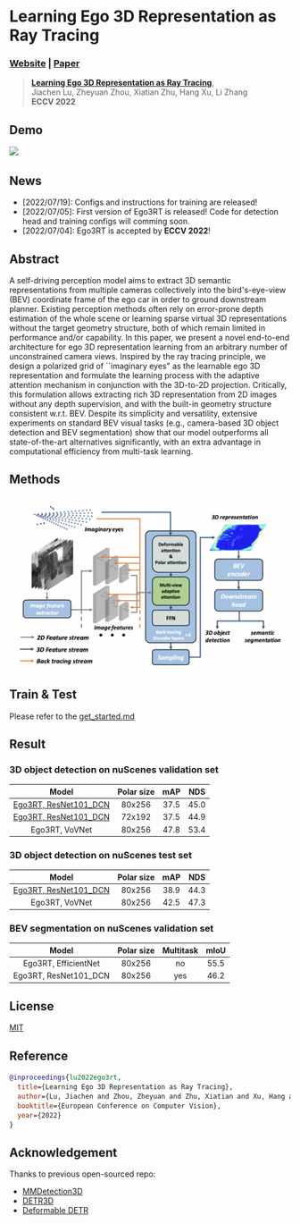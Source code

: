 # Learning Ego 3D Representation as Ray Tracing
### [Website](https://fudan-zvg.github.io/Ego3RT) | [Paper](https://arxiv.org/abs/2206.04042)
> [**Learning Ego 3D Representation as Ray Tracing**](https://arxiv.org/abs/2206.04042),            
> Jiachen Lu, Zheyuan Zhou, Xiatian Zhu, Hang Xu, Li Zhang        
> **ECCV 2022**

## Demo
<img src="src/demo.gif" width="700px">


## News
- [2022/07/19]: Configs and instructions for training are released! 
- [2022/07/05]: First version of Ego3RT is released! Code for detection head and training configs will comming soon.
- [2022/07/04]: Ego3RT is accepted by **ECCV 2022**!

## Abstract
A self-driving perception model aims to extract 3D semantic representations from multiple cameras collectively into the bird's-eye-view (BEV) coordinate frame of the ego car in order to ground downstream planner. Existing perception methods often rely on error-prone depth estimation of the whole scene or learning sparse virtual 3D representations without the target geometry structure, both of which remain limited in performance and/or capability. In this paper, we present a novel end-to-end architecture for ego 3D representation learning from an arbitrary number of unconstrained camera views. Inspired by the ray tracing principle, we design a polarized grid of ``imaginary eyes" as the learnable ego 3D representation and formulate the learning process with the adaptive attention mechanism in conjunction with the 3D-to-2D projection. Critically, this formulation allows extracting rich 3D representation from 2D images without any depth supervision, and with the built-in geometry structure consistent w.r.t. BEV. Despite its simplicity and versatility, extensive experiments on standard BEV visual tasks (e.g., camera-based 3D object detection and BEV segmentation) show that our model outperforms all state-of-the-art alternatives significantly, with an extra advantage in computational efficiency from multi-task learning.

## Methods
<img src="src/intro_fig.png" width="700">

## Train & Test
Please refer to the [get_started.md](get_started.md)

## Result
### **3D object detection on nuScenes validation set**
|                                       Model                                        | Polar size | mAP  | NDS  |
| :--------------------------------------------------------------------------------: | :--------: | :--: | :--: |
| [Ego3RT, ResNet101_DCN](projects/configs/ego3rt/ego3rt_polar80x256_cart160x160.py) |   80x256   | 37.5 | 45.0 |
| [Ego3RT, ResNet101_DCN](projects/configs/ego3rt/ego3rt_polar72x192_cart128x128.py) |   72x192   | 37.5 | 44.9 |
|                                   Ego3RT, VoVNet                                   |   80x256   | 47.8 | 53.4 |

### **3D object detection on nuScenes test set**
|                                       Model                                        | Polar size | mAP  | NDS  |
| :--------------------------------------------------------------------------------: | :--------: | :--: | ---- |
| [Ego3RT, ResNet101_DCN](projects/configs/ego3rt/ego3rt_polar80x256_cart160x160.py) |   80x256   | 38.9 | 44.3 |
|                                   Ego3RT, VoVNet                                   |   80x256   | 42.5 | 47.3 |


### **BEV segmentation on nuScenes validation set**
|         Model         | Polar size | Multitask | mIoU |
| :-------------------: | :--------: | :-------: | :--: |
| Ego3RT, EfficientNet  |   80x256   |    no     | 55.5 |
| Ego3RT, ResNet101_DCN |   80x256   |    yes    | 46.2 |

## License

[MIT](LICENSE)
## Reference

```bibtex
@inproceedings{lu2022ego3rt,
  title={Learning Ego 3D Representation as Ray Tracing},
  author={Lu, Jiachen and Zhou, Zheyuan and Zhu, Xiatian and Xu, Hang and Zhang, Li},
  booktitle={European Conference on Computer Vision},
  year={2022}
}
```
## Acknowledgement

Thanks to previous open-sourced repo: 
* [MMDetection3D](https://github.com/open-mmlab/mmdetection3d)
* [DETR3D](https://github.com/WangYueFt/detr3d)
* [Deformable DETR](https://github.com/fundamentalvision/Deformable-DETR)
